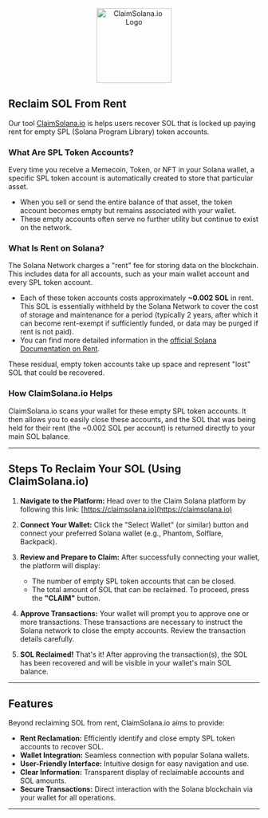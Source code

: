 <center><a href="https://claimsolana.io">
  <img src="https://claimsolana.io/img/solanaclaimlogo.png" alt="ClaimSolana.io Logo" width="150">
</a></center>


## Reclaim SOL From Rent

Our tool <a href="https://claimsolana.io/">ClaimSolana.io</a> is helps users recover SOL that is locked up paying rent for empty SPL (Solana Program Library) token accounts.

### What Are SPL Token Accounts?

Every time you receive a Memecoin, Token, or NFT in your Solana wallet, a specific SPL token account is automatically created to store that particular asset.
*   When you sell or send the entire balance of that asset, the token account becomes empty but remains associated with your wallet.
*   These empty accounts often serve no further utility but continue to exist on the network.

### What Is Rent on Solana?

The Solana Network charges a "rent" fee for storing data on the blockchain. This includes data for all accounts, such as your main wallet account and every SPL token account.
*   Each of these token accounts costs approximately **~0.002 SOL** in rent. This SOL is essentially withheld by the Solana Network to cover the cost of storage and maintenance for a period (typically 2 years, after which it can become rent-exempt if sufficiently funded, or data may be purged if rent is not paid).
*   You can find more detailed information in the [official Solana Documentation on Rent](https://docs.solana.com/developing/programming-model/accounts#rent).

These residual, empty token accounts take up space and represent "lost" SOL that could be recovered.

### How ClaimSolana.io Helps

ClaimSolana.io scans your wallet for these empty SPL token accounts. It then allows you to easily close these accounts, and the SOL that was being held for their rent (the ~0.002 SOL per account) is returned directly to your main SOL balance.

---

## Steps To Reclaim Your SOL (Using ClaimSolana.io)

1.  **Navigate to the Platform:**
    Head over to the Claim Solana platform by following this link: [https://claimsolana.io](https://claimsolana.io)

2.  **Connect Your Wallet:**
    Click the "Select Wallet" (or similar) button and connect your preferred Solana wallet (e.g., Phantom, Solflare, Backpack).

3.  **Review and Prepare to Claim:**
    After successfully connecting your wallet, the platform will display:
    *   The number of empty SPL token accounts that can be closed.
    *   The total amount of SOL that can be reclaimed.
    To proceed, press the **"CLAIM"** button.

4.  **Approve Transactions:**
    Your wallet will prompt you to approve one or more transactions. These transactions are necessary to instruct the Solana network to close the empty accounts. Review the transaction details carefully.

5.  **SOL Reclaimed!**
    That's it! After approving the transaction(s), the SOL has been recovered and will be visible in your wallet's main SOL balance.

---

## Features

Beyond reclaiming SOL from rent, ClaimSolana.io aims to provide:

*   **Rent Reclamation:** Efficiently identify and close empty SPL token accounts to recover SOL.
*   **Wallet Integration:** Seamless connection with popular Solana wallets.
*   **User-Friendly Interface:** Intuitive design for easy navigation and use.
*   **Clear Information:** Transparent display of reclaimable accounts and SOL amounts.
*   **Secure Transactions:** Direct interaction with the Solana blockchain via your wallet for all operations.

---
